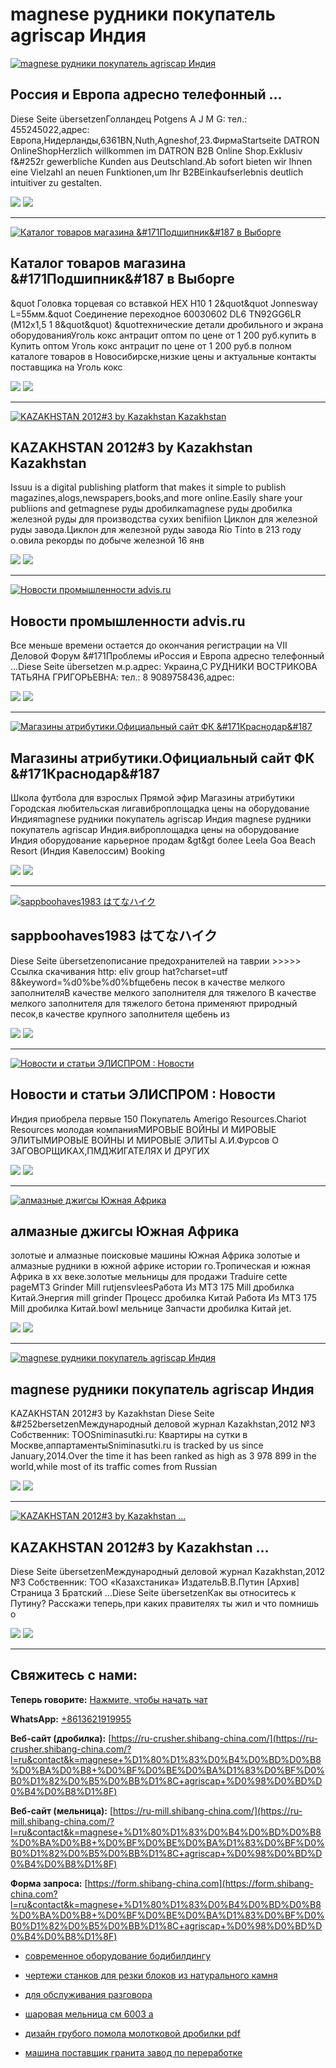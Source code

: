 # magnese рудники покупатель agriscap Индия

<a href="https://swt.shibang-china.com/?n=lxq&l=ru&img&k=magnese+%D1%80%D1%83%D0%B4%D0%BD%D0%B8%D0%BA%D0%B8+%D0%BF%D0%BE%D0%BA%D1%83%D0%BF%D0%B0%D1%82%D0%B5%D0%BB%D1%8C+agriscap+%D0%98%D0%BD%D0%B4%D0%B8%D1%8F" target="_blank">![magnese рудники покупатель agriscap Индия](http://static.shibang-china.com/all-800x300/542.jpg)</a>

## Россия и Европа адресно телефонный …
Diese Seite übersetzenГолландец Potgens A J M G: тел.: 455245022,адрес: Европа,Нидерланды,6361BN,Nuth,Agneshof,23.ФирмаStartseite DATRON OnlineShopHerzlich willkommen im DATRON B2B Online Shop.Exklusiv f&#252r gewerbliche Kunden aus Deutschland.Ab sofort bieten wir Ihnen eine Vielzahl an neuen Funktionen,um Ihr B2BEinkaufserlebnis deutlich intuitiver zu gestalten.


<a href="https://whatsapp.shibangsoft.com/WhatsApp.php" target="_blank" title="WhatsApp">![](http://static.shibang-china.com/icon/whatsapp.png)</a> <a href="https://swt.shibang-china.com/?n=lxq&l=ru&icon&k=magnese+%D1%80%D1%83%D0%B4%D0%BD%D0%B8%D0%BA%D0%B8+%D0%BF%D0%BE%D0%BA%D1%83%D0%BF%D0%B0%D1%82%D0%B5%D0%BB%D1%8C+agriscap+%D0%98%D0%BD%D0%B4%D0%B8%D1%8F" target="_blank">![](http://static.shibang-china.com/icon/chat-ru.png)</a>

---

<a href="https://swt.shibang-china.com/?n=lxq&l=ru&img&k=magnese+%D1%80%D1%83%D0%B4%D0%BD%D0%B8%D0%BA%D0%B8+%D0%BF%D0%BE%D0%BA%D1%83%D0%BF%D0%B0%D1%82%D0%B5%D0%BB%D1%8C+agriscap+%D0%98%D0%BD%D0%B4%D0%B8%D1%8F" target="_blank">![Каталог товаров магазина &#171Подшипник&#187 в Выборге](http://static.shibang-china.com/all-800x300/382.jpg)</a>

## Каталог товаров магазина &#171Подшипник&#187 в Выборге
&quot Головка торцевая со вставкой HEX Н10 1 2&quot&quot Jonnesway L=55мм.&quot Соединение переходное 60030602 DL6 TN92GG6LR (М12х1,5 1 8&quot&quot) &quotтехнические детали дробильного и экрана оборудованияУголь кокс антрацит оптом по цене от 1 200 руб.купить в Купить оптом Уголь кокс антрацит по цене от 1 200 руб.в полном каталоге товаров в Новосибирске,низкие цены и актуальные контакты поставщика на Уголь кокс


<a href="https://whatsapp.shibangsoft.com/WhatsApp.php" target="_blank" title="WhatsApp">![](http://static.shibang-china.com/icon/whatsapp.png)</a> <a href="https://swt.shibang-china.com/?n=lxq&l=ru&icon&k=magnese+%D1%80%D1%83%D0%B4%D0%BD%D0%B8%D0%BA%D0%B8+%D0%BF%D0%BE%D0%BA%D1%83%D0%BF%D0%B0%D1%82%D0%B5%D0%BB%D1%8C+agriscap+%D0%98%D0%BD%D0%B4%D0%B8%D1%8F" target="_blank">![](http://static.shibang-china.com/icon/chat-ru.png)</a>

---

<a href="https://swt.shibang-china.com/?n=lxq&l=ru&img&k=magnese+%D1%80%D1%83%D0%B4%D0%BD%D0%B8%D0%BA%D0%B8+%D0%BF%D0%BE%D0%BA%D1%83%D0%BF%D0%B0%D1%82%D0%B5%D0%BB%D1%8C+agriscap+%D0%98%D0%BD%D0%B4%D0%B8%D1%8F" target="_blank">![KAZAKHSTAN 2012#3 by Kazakhstan Kazakhstan](http://static.shibang-china.com/all-800x300/654.jpg)</a>

## KAZAKHSTAN 2012#3 by Kazakhstan Kazakhstan
Issuu is a digital publishing platform that makes it simple to publish magazines,alogs,newspapers,books,and more online.Easily share your publiions and getmagnese руды дробилкаmagnese руды дробилка железной руды для производства сухих benifiion Циклон для железной руды завода.Циклон для железной руды завода Rio Tinto в 213 году о.овила рекорды по добыче железной 16 янв


<a href="https://whatsapp.shibangsoft.com/WhatsApp.php" target="_blank" title="WhatsApp">![](http://static.shibang-china.com/icon/whatsapp.png)</a> <a href="https://swt.shibang-china.com/?n=lxq&l=ru&icon&k=magnese+%D1%80%D1%83%D0%B4%D0%BD%D0%B8%D0%BA%D0%B8+%D0%BF%D0%BE%D0%BA%D1%83%D0%BF%D0%B0%D1%82%D0%B5%D0%BB%D1%8C+agriscap+%D0%98%D0%BD%D0%B4%D0%B8%D1%8F" target="_blank">![](http://static.shibang-china.com/icon/chat-ru.png)</a>

---

<a href="https://swt.shibang-china.com/?n=lxq&l=ru&img&k=magnese+%D1%80%D1%83%D0%B4%D0%BD%D0%B8%D0%BA%D0%B8+%D0%BF%D0%BE%D0%BA%D1%83%D0%BF%D0%B0%D1%82%D0%B5%D0%BB%D1%8C+agriscap+%D0%98%D0%BD%D0%B4%D0%B8%D1%8F" target="_blank">![Новости промышленности advis.ru](http://static.shibang-china.com/all-800x300/1151.jpg)</a>

## Новости промышленности advis.ru
Все меньше времени остается до окончания регистрации на VII Деловой Форум &#171Проблемы иРоссия и Европа адресно телефонный …Diese Seite übersetzen м.р.адрес: Украина,С РУДНИКИ ВОСТРИКОВА ТАТЬЯНА ГРИГОРЬЕВНА: тел.: 8 9089758436,адрес:


<a href="https://whatsapp.shibangsoft.com/WhatsApp.php" target="_blank" title="WhatsApp">![](http://static.shibang-china.com/icon/whatsapp.png)</a> <a href="https://swt.shibang-china.com/?n=lxq&l=ru&icon&k=magnese+%D1%80%D1%83%D0%B4%D0%BD%D0%B8%D0%BA%D0%B8+%D0%BF%D0%BE%D0%BA%D1%83%D0%BF%D0%B0%D1%82%D0%B5%D0%BB%D1%8C+agriscap+%D0%98%D0%BD%D0%B4%D0%B8%D1%8F" target="_blank">![](http://static.shibang-china.com/icon/chat-ru.png)</a>

---

<a href="https://swt.shibang-china.com/?n=lxq&l=ru&img&k=magnese+%D1%80%D1%83%D0%B4%D0%BD%D0%B8%D0%BA%D0%B8+%D0%BF%D0%BE%D0%BA%D1%83%D0%BF%D0%B0%D1%82%D0%B5%D0%BB%D1%8C+agriscap+%D0%98%D0%BD%D0%B4%D0%B8%D1%8F" target="_blank">![Магазины атрибутики.Официальный сайт ФК &#171Краснодар&#187](http://static.shibang-china.com/all-800x300/253.jpg)</a>

## Магазины атрибутики.Официальный сайт ФК &#171Краснодар&#187
Школа футбола для взрослых Прямой эфир Магазины атрибутики Городская любительская лигавиброплощадка цены на оборудование Индияmagnese рудники покупатель agriscap Индия magnese рудники покупатель agriscap Индия.виброплощадка цены на оборудование Индия оборудование карьерное продам &gt&gt более Leela Goa Beach Resort (Индия Кавелоссим) Booking


<a href="https://whatsapp.shibangsoft.com/WhatsApp.php" target="_blank" title="WhatsApp">![](http://static.shibang-china.com/icon/whatsapp.png)</a> <a href="https://swt.shibang-china.com/?n=lxq&l=ru&icon&k=magnese+%D1%80%D1%83%D0%B4%D0%BD%D0%B8%D0%BA%D0%B8+%D0%BF%D0%BE%D0%BA%D1%83%D0%BF%D0%B0%D1%82%D0%B5%D0%BB%D1%8C+agriscap+%D0%98%D0%BD%D0%B4%D0%B8%D1%8F" target="_blank">![](http://static.shibang-china.com/icon/chat-ru.png)</a>

---

<a href="https://swt.shibang-china.com/?n=lxq&l=ru&img&k=magnese+%D1%80%D1%83%D0%B4%D0%BD%D0%B8%D0%BA%D0%B8+%D0%BF%D0%BE%D0%BA%D1%83%D0%BF%D0%B0%D1%82%D0%B5%D0%BB%D1%8C+agriscap+%D0%98%D0%BD%D0%B4%D0%B8%D1%8F" target="_blank">![sappboohaves1983 はてなハイク](http://static.shibang-china.com/all-800x300/977.jpg)</a>

## sappboohaves1983 はてなハイク
Diese Seite übersetzenописание предохранителей на таврии >>>>> Ссылка скачивания http: eliv group hat?charset=utf 8&keyword=%d0%be%d0%bfщебень песок в качестве мелкого заполнителяВ качестве мелкого заполнителя для тяжелого В качестве мелкого заполнителя для тяжелого бетона применяют природный песок,в качестве крупного заполнителя щебень из


<a href="https://whatsapp.shibangsoft.com/WhatsApp.php" target="_blank" title="WhatsApp">![](http://static.shibang-china.com/icon/whatsapp.png)</a> <a href="https://swt.shibang-china.com/?n=lxq&l=ru&icon&k=magnese+%D1%80%D1%83%D0%B4%D0%BD%D0%B8%D0%BA%D0%B8+%D0%BF%D0%BE%D0%BA%D1%83%D0%BF%D0%B0%D1%82%D0%B5%D0%BB%D1%8C+agriscap+%D0%98%D0%BD%D0%B4%D0%B8%D1%8F" target="_blank">![](http://static.shibang-china.com/icon/chat-ru.png)</a>

---

<a href="https://swt.shibang-china.com/?n=lxq&l=ru&img&k=magnese+%D1%80%D1%83%D0%B4%D0%BD%D0%B8%D0%BA%D0%B8+%D0%BF%D0%BE%D0%BA%D1%83%D0%BF%D0%B0%D1%82%D0%B5%D0%BB%D1%8C+agriscap+%D0%98%D0%BD%D0%B4%D0%B8%D1%8F" target="_blank">![Новости и статьи ЭЛИСПРОМ : Новости](http://static.shibang-china.com/all-800x300/120.jpg)</a>

## Новости и статьи ЭЛИСПРОМ : Новости
Индия приобрела первые 150 Покупатель Amerigo Resourсes.Chariot Resources молодая компанияМИРОВЫЕ ВОЙНЫ И МИРОВЫЕ ЭЛИТЫМИРОВЫЕ ВОЙНЫ И МИРОВЫЕ ЭЛИТЫ А.И.Фурсов О ЗАГОВОРЩИКАХ,ПМДЖИГАТЕЛЯХ И ДРУГИХ


<a href="https://whatsapp.shibangsoft.com/WhatsApp.php" target="_blank" title="WhatsApp">![](http://static.shibang-china.com/icon/whatsapp.png)</a> <a href="https://swt.shibang-china.com/?n=lxq&l=ru&icon&k=magnese+%D1%80%D1%83%D0%B4%D0%BD%D0%B8%D0%BA%D0%B8+%D0%BF%D0%BE%D0%BA%D1%83%D0%BF%D0%B0%D1%82%D0%B5%D0%BB%D1%8C+agriscap+%D0%98%D0%BD%D0%B4%D0%B8%D1%8F" target="_blank">![](http://static.shibang-china.com/icon/chat-ru.png)</a>

---

<a href="https://swt.shibang-china.com/?n=lxq&l=ru&img&k=magnese+%D1%80%D1%83%D0%B4%D0%BD%D0%B8%D0%BA%D0%B8+%D0%BF%D0%BE%D0%BA%D1%83%D0%BF%D0%B0%D1%82%D0%B5%D0%BB%D1%8C+agriscap+%D0%98%D0%BD%D0%B4%D0%B8%D1%8F" target="_blank">![алмазные джигсы Южная Африка](http://static.shibang-china.com/all-800x300/150.jpg)</a>

## алмазные джигсы Южная Африка
золотые и алмазные поисковые машины Южная Африка золотые и алмазные рудники в южной африке истории го.Тропическая и южная Африка в xx веке.золотые мельницы для продажи Traduire cette pageМТЗ Grinder Mill rutjensvleesРабота Из МТЗ 175 Mill дробилка Китай.Энергия mill grinder Процесс дробилка Китай Работа Из МТЗ 175 Mill дробилка Китай.bowl мельнице Запчасти дробилка Китай jet.


<a href="https://whatsapp.shibangsoft.com/WhatsApp.php" target="_blank" title="WhatsApp">![](http://static.shibang-china.com/icon/whatsapp.png)</a> <a href="https://swt.shibang-china.com/?n=lxq&l=ru&icon&k=magnese+%D1%80%D1%83%D0%B4%D0%BD%D0%B8%D0%BA%D0%B8+%D0%BF%D0%BE%D0%BA%D1%83%D0%BF%D0%B0%D1%82%D0%B5%D0%BB%D1%8C+agriscap+%D0%98%D0%BD%D0%B4%D0%B8%D1%8F" target="_blank">![](http://static.shibang-china.com/icon/chat-ru.png)</a>

---

<a href="https://swt.shibang-china.com/?n=lxq&l=ru&img&k=magnese+%D1%80%D1%83%D0%B4%D0%BD%D0%B8%D0%BA%D0%B8+%D0%BF%D0%BE%D0%BA%D1%83%D0%BF%D0%B0%D1%82%D0%B5%D0%BB%D1%8C+agriscap+%D0%98%D0%BD%D0%B4%D0%B8%D1%8F" target="_blank">![magnese рудники покупатель agriscap Индия](http://static.shibang-china.com/all-800x300/342.jpg)</a>

## magnese рудники покупатель agriscap Индия
KAZAKHSTAN 2012#3 by Kazakhstan Diese Seite &#252bersetzenМеждународный деловой журнал Kazakhstan,2012 №3 Собственник: ТООSniminasutki.ru: Квартиры на сутки в Москве,аппартаментыSniminasutki.ru is tracked by us since January,2014.Over the time it has been ranked as high as 3 978 899 in the world,while most of its traffic comes from Russian


<a href="https://whatsapp.shibangsoft.com/WhatsApp.php" target="_blank" title="WhatsApp">![](http://static.shibang-china.com/icon/whatsapp.png)</a> <a href="https://swt.shibang-china.com/?n=lxq&l=ru&icon&k=magnese+%D1%80%D1%83%D0%B4%D0%BD%D0%B8%D0%BA%D0%B8+%D0%BF%D0%BE%D0%BA%D1%83%D0%BF%D0%B0%D1%82%D0%B5%D0%BB%D1%8C+agriscap+%D0%98%D0%BD%D0%B4%D0%B8%D1%8F" target="_blank">![](http://static.shibang-china.com/icon/chat-ru.png)</a>

---

<a href="https://swt.shibang-china.com/?n=lxq&l=ru&img&k=magnese+%D1%80%D1%83%D0%B4%D0%BD%D0%B8%D0%BA%D0%B8+%D0%BF%D0%BE%D0%BA%D1%83%D0%BF%D0%B0%D1%82%D0%B5%D0%BB%D1%8C+agriscap+%D0%98%D0%BD%D0%B4%D0%B8%D1%8F" target="_blank">![KAZAKHSTAN 2012#3 by Kazakhstan …](http://static.shibang-china.com/all-800x300/548.jpg)</a>

## KAZAKHSTAN 2012#3 by Kazakhstan …
Diese Seite übersetzenМеждународный деловой журнал Kazakhstan,2012 №3 Собственник: ТОО «Казахстаника» Из­да­те­льВ.В.Путин [Архив] Страница 3 Братский …Diese Seite übersetzenКак вы относитесь к Путину? Расскажи теперь,при каких правителях ты жил и что помнишь о


<a href="https://whatsapp.shibangsoft.com/WhatsApp.php" target="_blank" title="WhatsApp">![](http://static.shibang-china.com/icon/whatsapp.png)</a> <a href="https://swt.shibang-china.com/?l=ru&icon&k=magnese+%D1%80%D1%83%D0%B4%D0%BD%D0%B8%D0%BA%D0%B8+%D0%BF%D0%BE%D0%BA%D1%83%D0%BF%D0%B0%D1%82%D0%B5%D0%BB%D1%8C+agriscap+%D0%98%D0%BD%D0%B4%D0%B8%D1%8F" target="_blank">![](http://static.shibang-china.com/icon/chat-ru.png)</a>

---
## Свяжитесь с нами:

**Теперь говорите:** [Нажмите, чтобы начать чат](https://swt.shibang-china.com?l=ru&contact&k=magnese+%D1%80%D1%83%D0%B4%D0%BD%D0%B8%D0%BA%D0%B8+%D0%BF%D0%BE%D0%BA%D1%83%D0%BF%D0%B0%D1%82%D0%B5%D0%BB%D1%8C+agriscap+%D0%98%D0%BD%D0%B4%D0%B8%D1%8F)

**WhatsApp:**  [+8613621919955](https://whatsapp.shibangsoft.com/WhatsApp.php)

**Веб-сайт (дробилка):** [https://ru-crusher.shibang-china.com/](https://ru-crusher.shibang-china.com/?l=ru&contact&k=magnese+%D1%80%D1%83%D0%B4%D0%BD%D0%B8%D0%BA%D0%B8+%D0%BF%D0%BE%D0%BA%D1%83%D0%BF%D0%B0%D1%82%D0%B5%D0%BB%D1%8C+agriscap+%D0%98%D0%BD%D0%B4%D0%B8%D1%8F)

**Веб-сайт (мельница):** [https://ru-mill.shibang-china.com/](https://ru-mill.shibang-china.com/?l=ru&contact&k=magnese+%D1%80%D1%83%D0%B4%D0%BD%D0%B8%D0%BA%D0%B8+%D0%BF%D0%BE%D0%BA%D1%83%D0%BF%D0%B0%D1%82%D0%B5%D0%BB%D1%8C+agriscap+%D0%98%D0%BD%D0%B4%D0%B8%D1%8F)

**Форма запроса:** [https://form.shibang-china.com](https://form.shibang-china.com?l=ru&contact&k=magnese+%D1%80%D1%83%D0%B4%D0%BD%D0%B8%D0%BA%D0%B8+%D0%BF%D0%BE%D0%BA%D1%83%D0%BF%D0%B0%D1%82%D0%B5%D0%BB%D1%8C+agriscap+%D0%98%D0%BD%D0%B4%D0%B8%D1%8F)

* [современное оборудование бодибилдингу](../56/%D1%81%D0%BE%D0%B2%D1%80%D0%B5%D0%BC%D0%B5%D0%BD%D0%BD%D0%BE%D0%B5%20%D0%BE%D0%B1%D0%BE%D1%80%D1%83%D0%B4%D0%BE%D0%B2%D0%B0%D0%BD%D0%B8%D0%B5%20%D0%B1%D0%BE%D0%B4%D0%B8%D0%B1%D0%B8%D0%BB%D0%B4%D0%B8%D0%BD%D0%B3%D1%83.md)

* [чертежи станков для резки блоков из натурального камня](../56/%D1%87%D0%B5%D1%80%D1%82%D0%B5%D0%B6%D0%B8%20%D1%81%D1%82%D0%B0%D0%BD%D0%BA%D0%BE%D0%B2%20%D0%B4%D0%BB%D1%8F%20%D1%80%D0%B5%D0%B7%D0%BA%D0%B8%20%D0%B1%D0%BB%D0%BE%D0%BA%D0%BE%D0%B2%20%D0%B8%D0%B7%20%D0%BD%D0%B0%D1%82%D1%83%D1%80%D0%B0%D0%BB%D1%8C%D0%BD%D0%BE%D0%B3%D0%BE%20%D0%BA%D0%B0%D0%BC%D0%BD%D1%8F.md)

* [для обслуживания разговора](../53/%D0%B4%D0%BB%D1%8F%20%D0%BE%D0%B1%D1%81%D0%BB%D1%83%D0%B6%D0%B8%D0%B2%D0%B0%D0%BD%D0%B8%D1%8F%20%D1%80%D0%B0%D0%B7%D0%B3%D0%BE%D0%B2%D0%BE%D1%80%D0%B0.md)

* [шаровая мельница см 6003 а](../55/%D1%88%D0%B0%D1%80%D0%BE%D0%B2%D0%B0%D1%8F%20%D0%BC%D0%B5%D0%BB%D1%8C%D0%BD%D0%B8%D1%86%D0%B0%20%D1%81%D0%BC%206003%20%D0%B0.md)

* [дизайн грубого помола молотковой дробилки pdf](../56/%D0%B4%D0%B8%D0%B7%D0%B0%D0%B9%D0%BD%20%D0%B3%D1%80%D1%83%D0%B1%D0%BE%D0%B3%D0%BE%20%D0%BF%D0%BE%D0%BC%D0%BE%D0%BB%D0%B0%20%D0%BC%D0%BE%D0%BB%D0%BE%D1%82%D0%BA%D0%BE%D0%B2%D0%BE%D0%B9%20%D0%B4%D1%80%D0%BE%D0%B1%D0%B8%D0%BB%D0%BA%D0%B8%20pdf.md)

* [машина поставщик гранита завод по переработке](../52/%D0%BC%D0%B0%D1%88%D0%B8%D0%BD%D0%B0%20%D0%BF%D0%BE%D1%81%D1%82%D0%B0%D0%B2%D1%89%D0%B8%D0%BA%20%D0%B3%D1%80%D0%B0%D0%BD%D0%B8%D1%82%D0%B0%20%D0%B7%D0%B0%D0%B2%D0%BE%D0%B4%20%D0%BF%D0%BE%20%D0%BF%D0%B5%D1%80%D0%B5%D1%80%D0%B0%D0%B1%D0%BE%D1%82%D0%BA%D0%B5.md)